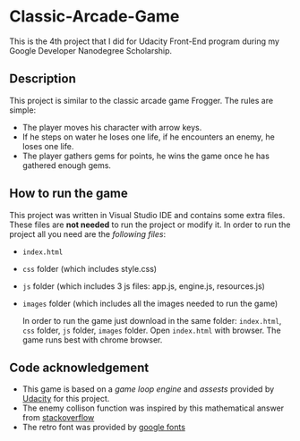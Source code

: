 # Classic-Arcade-Game
This is the 4th project that I did for Udacity Front-End program during my  Google Developer Nanodegree Scholarship.

## Description
This project is similar to the classic arcade game Frogger. The rules are simple: 
* The player moves his character with arrow keys.
* If he steps on water he loses one life, if he encounters an enemy, he loses one life.
* The player gathers gems for points, he wins the game once he has gathered enough gems.

## How to run the game
This project was written in Visual Studio IDE and contains some extra files. These files are **not needed**  to run the project or modify it. 
In order to run the project all you need are the *following files*:
- `index.html`
- `css` folder (which includes style.css)
- `js` folder  (which includes 3 js files: app.js, engine.js, resources.js)
- `images` folder (which includes all the images needed to run the game)

  In order to run the game just download in the same folder: `index.html`, `css` folder, `js` folder, `images` folder. 
  Open `index.html` with browser.  The game runs best with chrome browser.

## Code acknowledgement
* This game is based on a *game loop engine* and *assests* provided by [Udacity](https://github.com/udacity/frontend-nanodegree-arcade-game) for this project.
* The enemy collison function  was inspired by this mathematical answer from [stackoverflow](https://stackoverflow.com/questions/306316/determine-if-two-rectangles-overlap-each-other)
* The retro font was provided by [google fonts](https://fonts.google.com/specimen/Press+Start+2P?selection.family=Press+Start+2P)
